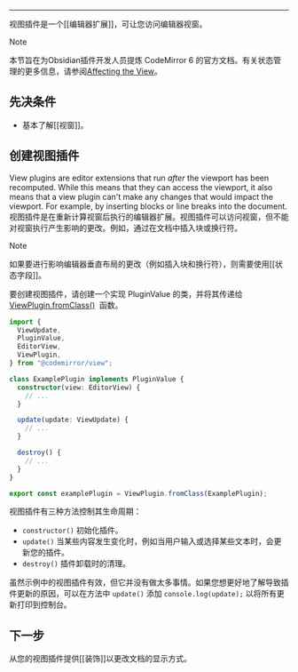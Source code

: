 
---
视图插件是一个[[编辑器扩展]]，可让您访问编辑器视窗。


> [!NOTE]
> 
> 本节旨在为Obsidian插件开发人员提炼 CodeMirror 6 的官方文档。有关状态管理的更多信息，请参阅[Affecting the View](https://codemirror.net/docs/guide/#affecting-the-view)。

## 先决条件

- 基本了解[[视窗]]。

## 创建视图插件

View plugins are editor extensions that run _after_ the viewport has been recomputed. While this means that they can access the viewport, it also means that a view plugin can't make any changes that would impact the viewport. For example, by inserting blocks or line breaks into the document.  
视图插件是在重新计算视窗后执行的编辑器扩展。视图插件可以访问视窗，但不能对视窗执行产生影响的更改。例如，通过在文档中插入块或换行符。


> [!NOTE] 
> 
> 如果要进行影响编辑器垂直布局的更改（例如插入块和换行符），则需要使用[[状态字段]]。

要创建视图插件，请创建一个实现 PluginValue 的类，并将其传递给 [ViewPlugin.fromClass()](https://codemirror.net/docs/ref/#view.ViewPlugin%5EfromClass)  函数。

```ts
import {
  ViewUpdate,
  PluginValue,
  EditorView,
  ViewPlugin,
} from "@codemirror/view";

class ExamplePlugin implements PluginValue {
  constructor(view: EditorView) {
    // ...
  }

  update(update: ViewUpdate) {
    // ...
  }

  destroy() {
    // ...
  }
}

export const examplePlugin = ViewPlugin.fromClass(ExamplePlugin);
```

视图插件有三种方法控制其生命周期：

- `constructor()` 初始化插件。
- `update()` 当某些内容发生变化时，例如当用户输入或选择某些文本时，会更新您的插件。
- `destroy()` 插件卸载时的清理。

虽然示例中的视图插件有效，但它并没有做太多事情。如果您想更好地了解导致插件更新的原因，可以在方法中 `update()` 添加 `console.log(update);` 以将所有更新打印到控制台。

## 下一步
从您的视图插件提供[[装饰]]以更改文档的显示方式。